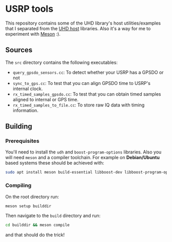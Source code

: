 # USRP tools
This repository contains some of the UHD library's host utilities/examples that I separated from the [UHD host](https://https://github.com/EttusResearch/uhd/tree/master/host) libraries. Also it's a way for me to experiment with [Meson](https://mesonbuild.com/) :).

## Sources
The `src` directory contains the following executables:

-  `query_gpsdo_sensors.cc`: To detect whether your USRP has a GPSDO or not
-  `sync_to_gps.cc`: To test that you can align GPSDO time to USRP's internal clock.
-  `rx_timed_samples_gpsdo.cc`: To test that you can obtain timed samples aligned to internal or GPS time.
-  `rx_timed_samples_to_file.cc`: To store raw IQ data with timing information.

## Building

### Prerequisites
You'll need to install the `udh` and `boost-program-options` libraries. Also you will need `meson` and a compiler toolchain. For example on **Debian/Ubuntu** based systems these should be achieved with:

```bash
sudo apt install meson build-essential libboost-dev libboost-program-options-dev libuhd-dev nlohmann-json3-dev
```

### Compiling
On the root directory run:
```bash
meson setup builddir
```

Then navigate to the `build` directory and run:
```bash
cd builddir && meson compile
```
and that should do the trick!